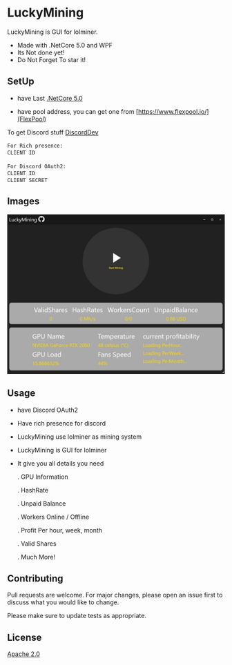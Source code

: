 # LuckyMining

LuckyMining is GUI for lolminer.

- Made with .NetCore 5.0 and WPF 
- Its Not done yet! 
- Do Not Forget To star it!

## SetUp

- have Last [.NetCore 5.0](https://dotnet.microsoft.com/download/dotnet/5.0)

- have pool address, you can get one from [https://www.flexpool.io/](FlexPool)

To get Discord stuff [DiscordDev](https://discord.com/developers/applications)
```
For Rich presence:
CLIENT ID 

For Discord OAuth2:
CLIENT ID 
CLIENT SECRET
```

## Images

![Image](/LuckyMining.jpg?raw=true "LuckyMining")

## Usage

- have Discord OAuth2
- Have rich presence for discord

- LuckyMining use lolminer as mining system 
- LuckyMining is GUI for lolminer 
- It give you all details you need
   
  . GPU Information

  . HashRate

  . Unpaid Balance

  . Workers Online / Offline
  
  . Profit Per hour, week, month
  
  . Valid Shares
  
   . Much More!



## Contributing
Pull requests are welcome. For major changes, please open an issue first to discuss what you would like to change.

Please make sure to update tests as appropriate.

## License
[Apache 2.0](https://www.apache.org/licenses/LICENSE-2.0)
